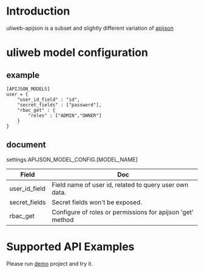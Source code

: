 # Introduction

uliweb-apijson is a subset and slightly different variation of [apijson](https://github.com/TommyLemon/APIJSON/blob/master/Document.md)

# uliweb model configuration

## example

```
[APIJSON_MODELS]
user = {
    "user_id_field" : "id",
    "secret_fields" : ["password"],
    "rbac_get" : {
        "roles" : ["ADMIN","OWNER"]
    }
}
```

## document

settings.APIJSON_MODEL_CONFIG.[MODEL_NAME]

| Field         | Doc                                                        |
| ------------- | ---------------------------------------------------------- |
| user_id_field | Field name of user id, related to query user own data.     |
| secret_fields | Secret fields won't be exposed.                            |
| rbac_get      | Configure of roles or permissions for apijson 'get' method |

# Supported API Examples

Please run [demo](../../demo/README.md) project and try it.
